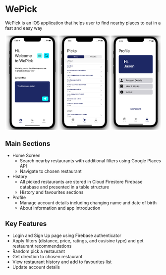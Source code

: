 # WePick
WePick is an iOS application that helps user to find nearby places to eat in a fast and easy way

<img src="Pictures/Main Sections.png" >

## Main Sections
* Home Screen 
  * Search nearby restaurants with additional filters using Google Places API
  * Navigate to chosen restaurant
* History
  * All picked restaurants are stored in Cloud Firestore Firebase database and presented in a table structure 
  * History and favourites sections
* Profile
  * Manage account details including changing name and date of birth
  * About information and app introduction
  
  
## Key Features
* Login and Sign Up page using Firebase authenticator
* Apply filters (distance, price, ratings, and cusisine type) and get restaurant recommendations
* Random pick a restaurant 
* Get direction to chosen restaurant
* View restaurant history and add to favourites list
* Update account details
